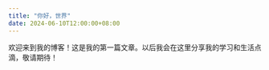 ```yaml
---
title: "你好，世界"
date: 2024-06-10T12:00:00+08:00
---
```


欢迎来到我的博客！这是我的第一篇文章。以后我会在这里分享我的学习和生活点滴，敬请期待！
